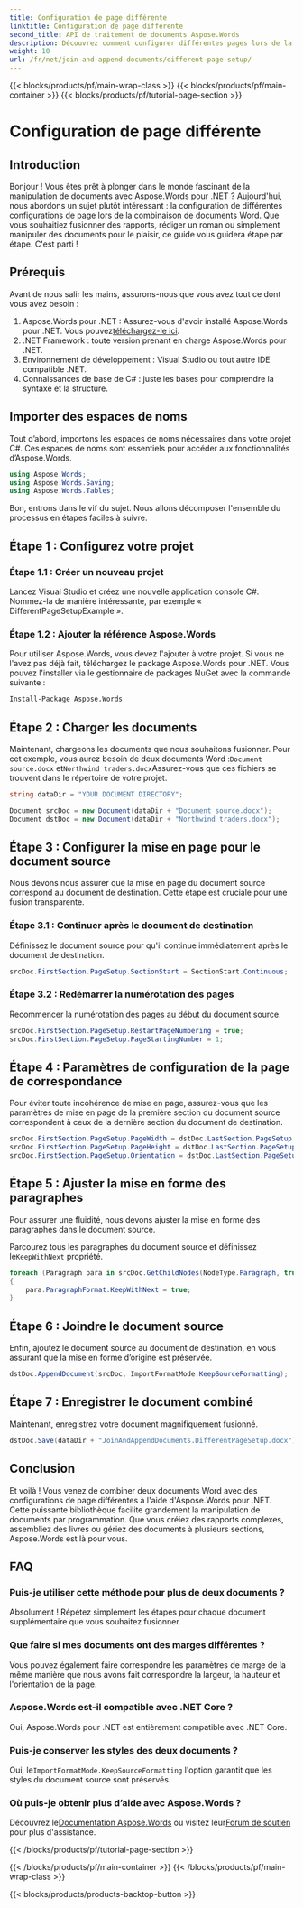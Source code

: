 ```yaml
---
title: Configuration de page différente
linktitle: Configuration de page différente
second_title: API de traitement de documents Aspose.Words
description: Découvrez comment configurer différentes pages lors de la fusion de documents Word à l'aide d'Aspose.Words pour .NET. Guide étape par étape inclus.
weight: 10
url: /fr/net/join-and-append-documents/different-page-setup/
---
```


{{< blocks/products/pf/main-wrap-class >}}
{{< blocks/products/pf/main-container >}}
{{< blocks/products/pf/tutorial-page-section >}}

# Configuration de page différente

## Introduction

Bonjour ! Vous êtes prêt à plonger dans le monde fascinant de la manipulation de documents avec Aspose.Words pour .NET ? Aujourd'hui, nous abordons un sujet plutôt intéressant : la configuration de différentes configurations de page lors de la combinaison de documents Word. Que vous souhaitiez fusionner des rapports, rédiger un roman ou simplement manipuler des documents pour le plaisir, ce guide vous guidera étape par étape. C'est parti !

## Prérequis

Avant de nous salir les mains, assurons-nous que vous avez tout ce dont vous avez besoin :

1.  Aspose.Words pour .NET : Assurez-vous d'avoir installé Aspose.Words pour .NET. Vous pouvez[téléchargez-le ici](https://releases.aspose.com/words/net/).
2. .NET Framework : toute version prenant en charge Aspose.Words pour .NET.
3. Environnement de développement : Visual Studio ou tout autre IDE compatible .NET.
4. Connaissances de base de C# : juste les bases pour comprendre la syntaxe et la structure.

## Importer des espaces de noms

Tout d’abord, importons les espaces de noms nécessaires dans votre projet C#. Ces espaces de noms sont essentiels pour accéder aux fonctionnalités d’Aspose.Words.

```csharp
using Aspose.Words;
using Aspose.Words.Saving;
using Aspose.Words.Tables;
```

Bon, entrons dans le vif du sujet. Nous allons décomposer l'ensemble du processus en étapes faciles à suivre.

## Étape 1 : Configurez votre projet

### Étape 1.1 : Créer un nouveau projet

Lancez Visual Studio et créez une nouvelle application console C#. Nommez-la de manière intéressante, par exemple « DifferentPageSetupExample ».

### Étape 1.2 : Ajouter la référence Aspose.Words

Pour utiliser Aspose.Words, vous devez l'ajouter à votre projet. Si vous ne l'avez pas déjà fait, téléchargez le package Aspose.Words pour .NET. Vous pouvez l'installer via le gestionnaire de packages NuGet avec la commande suivante :

```bash
Install-Package Aspose.Words
```

## Étape 2 : Charger les documents

 Maintenant, chargeons les documents que nous souhaitons fusionner. Pour cet exemple, vous aurez besoin de deux documents Word :`Document source.docx` et`Northwind traders.docx`Assurez-vous que ces fichiers se trouvent dans le répertoire de votre projet.

```csharp
string dataDir = "YOUR DOCUMENT DIRECTORY";

Document srcDoc = new Document(dataDir + "Document source.docx");
Document dstDoc = new Document(dataDir + "Northwind traders.docx");
```

## Étape 3 : Configurer la mise en page pour le document source

Nous devons nous assurer que la mise en page du document source correspond au document de destination. Cette étape est cruciale pour une fusion transparente.

### Étape 3.1 : Continuer après le document de destination

Définissez le document source pour qu'il continue immédiatement après le document de destination.

```csharp
srcDoc.FirstSection.PageSetup.SectionStart = SectionStart.Continuous;
```

### Étape 3.2 : Redémarrer la numérotation des pages

Recommencer la numérotation des pages au début du document source.

```csharp
srcDoc.FirstSection.PageSetup.RestartPageNumbering = true;
srcDoc.FirstSection.PageSetup.PageStartingNumber = 1;
```

## Étape 4 : Paramètres de configuration de la page de correspondance

Pour éviter toute incohérence de mise en page, assurez-vous que les paramètres de mise en page de la première section du document source correspondent à ceux de la dernière section du document de destination.

```csharp
srcDoc.FirstSection.PageSetup.PageWidth = dstDoc.LastSection.PageSetup.PageWidth;
srcDoc.FirstSection.PageSetup.PageHeight = dstDoc.LastSection.PageSetup.PageHeight;
srcDoc.FirstSection.PageSetup.Orientation = dstDoc.LastSection.PageSetup.Orientation;
```

## Étape 5 : Ajuster la mise en forme des paragraphes

Pour assurer une fluidité, nous devons ajuster la mise en forme des paragraphes dans le document source.

 Parcourez tous les paragraphes du document source et définissez le`KeepWithNext` propriété.

```csharp
foreach (Paragraph para in srcDoc.GetChildNodes(NodeType.Paragraph, true))
{
    para.ParagraphFormat.KeepWithNext = true;
}
```

## Étape 6 : Joindre le document source

Enfin, ajoutez le document source au document de destination, en vous assurant que la mise en forme d’origine est préservée.

```csharp
dstDoc.AppendDocument(srcDoc, ImportFormatMode.KeepSourceFormatting);
```

## Étape 7 : Enregistrer le document combiné

Maintenant, enregistrez votre document magnifiquement fusionné.

```csharp
dstDoc.Save(dataDir + "JoinAndAppendDocuments.DifferentPageSetup.docx");
```

## Conclusion

Et voilà ! Vous venez de combiner deux documents Word avec des configurations de page différentes à l'aide d'Aspose.Words pour .NET. Cette puissante bibliothèque facilite grandement la manipulation de documents par programmation. Que vous créiez des rapports complexes, assembliez des livres ou gériez des documents à plusieurs sections, Aspose.Words est là pour vous.

## FAQ

### Puis-je utiliser cette méthode pour plus de deux documents ?
Absolument ! Répétez simplement les étapes pour chaque document supplémentaire que vous souhaitez fusionner.

### Que faire si mes documents ont des marges différentes ?
Vous pouvez également faire correspondre les paramètres de marge de la même manière que nous avons fait correspondre la largeur, la hauteur et l'orientation de la page.

### Aspose.Words est-il compatible avec .NET Core ?
Oui, Aspose.Words pour .NET est entièrement compatible avec .NET Core.

### Puis-je conserver les styles des deux documents ?
 Oui, le`ImportFormatMode.KeepSourceFormatting` l'option garantit que les styles du document source sont préservés.

### Où puis-je obtenir plus d’aide avec Aspose.Words ?
 Découvrez le[Documentation Aspose.Words](https://reference.aspose.com/words/net/) ou visitez leur[Forum de soutien](https://forum.aspose.com/c/words/8) pour plus d'assistance.

{{< /blocks/products/pf/tutorial-page-section >}}

{{< /blocks/products/pf/main-container >}}
{{< /blocks/products/pf/main-wrap-class >}}

{{< blocks/products/products-backtop-button >}}
